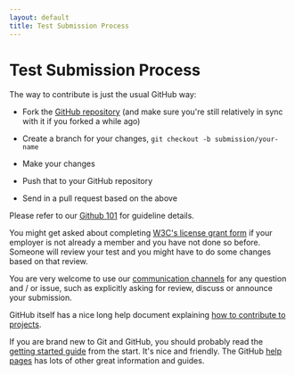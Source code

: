 ```yaml
---
layout: default
title: Test Submission Process
---
```


# Test Submission Process

The way to contribute is just the usual GitHub way: 

* Fork the [GitHub repository][1] (and make sure you're still relatively in
sync with it if you forked a while ago) 

* Create a branch for your changes, `git checkout -b submission/your-name`

* Make your changes

* Push that to your GitHub repository

* Send in a pull request based on the above

Please refer to our [Github 101][2] for guideline details.

You might get asked about completing [W3C's license grant form][3] if your
employer is not already a member and you have not done so before. Someone
will review your test and you might have to do some changes based on that
review. 

You are very welcome to use our [communication channels][4] for any question
and / or issue, such as explicitly asking for review, discuss or announce
your submission.

GitHub itself has a nice long help document explaining [how to contribute to
projects][5].

If you are brand new to Git and GitHub, you should probably read the [getting
started guide][6] from the start. It's nice and friendly. The GitHub [help
pages][7] has lots of other great information and guides.

[1]: https://github.com/w3c/web-platform-tests/
[2]: ./github101.html
[3]: http://www.w3.org/2002/09/wbs/1/testgrants2-200409/
[4]: ./communication-channels.html
[5]: https://help.github.com/articles/fork-a-repo
[6]: https://help.github.com/articles/set-up-git
[7]: https://help.github.com/
